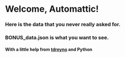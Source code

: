 # Welcome, Automattic!

### Here is the data that you never really asked for.

### BONUS_data.json is what you want to see.

#### With a little help from [tdreyno](https://gist.github.com/tdreyno/4278655) and Python



